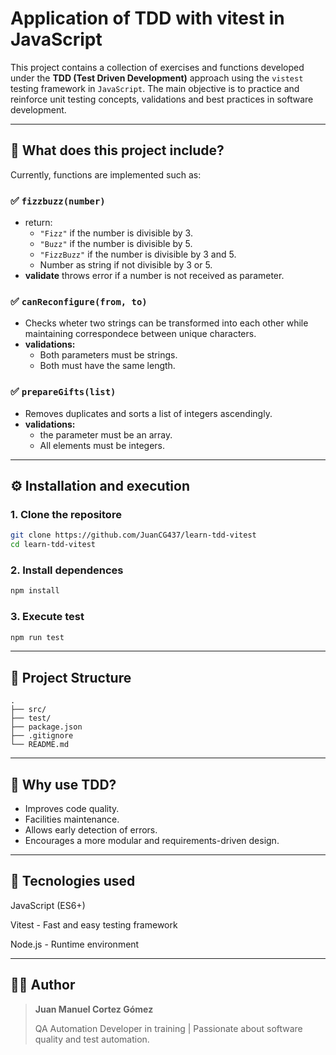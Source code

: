 # Application of TDD with vitest in JavaScript
This project contains a collection of exercises and functions developed under the **TDD (Test Driven Development)** approach using the `vistest` testing framework in `JavaScript`. The main objective is to practice and reinforce unit testing concepts, validations and best practices in software development.

---

## 🧪 What does this project include?

Currently, functions are implemented such as:

### ✅ `fizzbuzz(number)`
- return:
  - `"Fizz"` if the number is divisible by 3.
  - `"Buzz"` if the number is divisible by 5.
  - `"FizzBuzz"` if the number is divisible by 3 and 5.
  - Number as string if not divisible by 3 or 5.
- **validate** throws error if a number is not received as parameter.

### ✅ `canReconfigure(from, to)`
- Checks wheter two strings can be transformed into each other while maintaining correspondece between unique characters.
- **validations:**
  - Both parameters must be strings.
  - Both must have the same length.

### ✅ `prepareGifts(list)`
- Removes duplicates and sorts a list of integers ascendingly.
- **validations:**
  - the parameter must be an array.
  - All elements must be integers.
 
---

## ⚙️ Installation and execution

### 1. Clone the repositore

```bash
git clone https://github.com/JuanCG437/learn-tdd-vitest
cd learn-tdd-vitest
```

### 2. Install dependences 

```bash
npm install
```

### 3. Execute test

```bash
npm run test
```

---

## 📁 Project Structure
````plaintext
.
├── src/                    
├── test/                   
├── package.json            
├── .gitignore              
└── README.md           
````

---

## 🧠 Why use TDD?

- Improves code quality.
- Facilities maintenance.
- Allows early detection of errors.
- Encourages a more modular and requirements-driven design.

---

## 🚀 Tecnologies used
JavaScript (ES6+)

Vitest - Fast and easy testing framework

Node.js - Runtime environment

---

## 👨‍💻 Author

> **Juan Manuel Cortez Gómez**
>
>  QA Automation Developer in training | Passionate about software quality and test automation.
